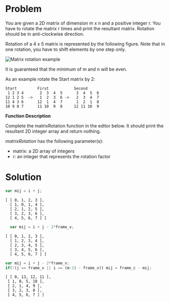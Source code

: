 # Problem
You are given a 2D matrix of dimension m x n and a positive integer r.
You have to rotate the matrix r times and print the resultant matrix. Rotation should be in anti-clockwise direction.

Rotation of a 4 x 5 matrix is represented by the following figure. Note that in one rotation, you have to shift elements by one step only.

![Matrix rotation example](https://hr-challenge-images.s3.amazonaws.com/2517/matrix-rotation.png)

It is guaranteed that the minimum of m and n will be even.

As an example rotate the Start matrix by 2:
````
Start         First           Second
 1 2 3 4       2  3  4  5      3  4  5  6
12 1 2 5  ->   1  2  3  6 ->   2  3  4  7
11 4 3 6      12  1  4  7      1  2  1  8
10 9 8 7      11 10  9  8     12 11 10  9
````

**Function Description**

Complete the matrixRotation function in the editor below. It should print the resultant 2D integer array and return nothing.

*matrixRotation* has the following parameter(s):

* matrix: a 2D array of integers
* r: an integer that represents the rotation factor

# Solution

````javascript
var mij = i + j;
````
````
[ [ 0, 1, 2, 3 ],
  [ 1, 0, 1, 4 ],
  [ 2, 1, 2, 5 ],
  [ 3, 2, 3, 6 ],
  [ 4, 5, 6, 7 ] ]
````
````javascript
  var mij = i + j - 2*frame_v;
````
````
[ [ 0, 1, 2, 3 ],
  [ 1, 2, 3, 4 ],
  [ 2, 3, 4, 5 ],
  [ 3, 4, 5, 6 ],
  [ 4, 5, 6, 7 ] ]
````
````javascript
var mij = i + j - 2*frame_v;
if(!(j == frame_v || i == (m-1) - frame_v)) mij = frame_c - mij;
````
````
[ [ 0, 13, 12, 11 ],
 [ 1, 0, 5, 10 ],
 [ 2, 1, 4, 9 ],
 [ 3, 2, 3, 8 ],
 [ 4, 5, 6, 7 ] ]
````
